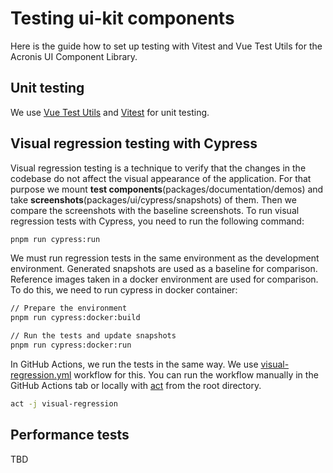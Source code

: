 # Testing ui-kit components

Here is the guide how to set up testing with Vitest and Vue Test Utils for the Acronis UI Component Library.

## Unit testing

We use [Vue Test Utils](https://vue-test-utils.vuejs.org/) and [Vitest](https://vitest.dev) for unit testing.

## Visual regression testing with Cypress

Visual regression testing is a technique to verify that the changes in the codebase
do not affect the visual appearance of the application.
For that purpose we mount **test components**(packages/documentation/demos) 
and take **screenshots**(packages/ui/cypress/snapshots) of them.
Then we compare the screenshots with the baseline screenshots.
To run visual regression tests with Cypress, you need to run the following command:

```bash
pnpm run cypress:run
```

We must run regression tests in the same environment as the development environment.
Generated snapshots are used as a baseline for comparison.
Reference images taken in a docker environment are used for comparison.
To do this, we need to run cypress in docker container:

```bash
// Prepare the environment
pnpm run cypress:docker:build

// Run the tests and update snapshots
pnpm run cypress:docker:run
```

In GitHub Actions, we run the tests in the same way.
We use [visual-regression.yml](../../../.github/workflows/visual-regression.yml) workflow for this.
You can run the workflow manually in the GitHub Actions tab 
or locally with [act](https://nektosact.com/) from the root directory.

```bash
act -j visual-regression
```

## Performance tests

TBD
